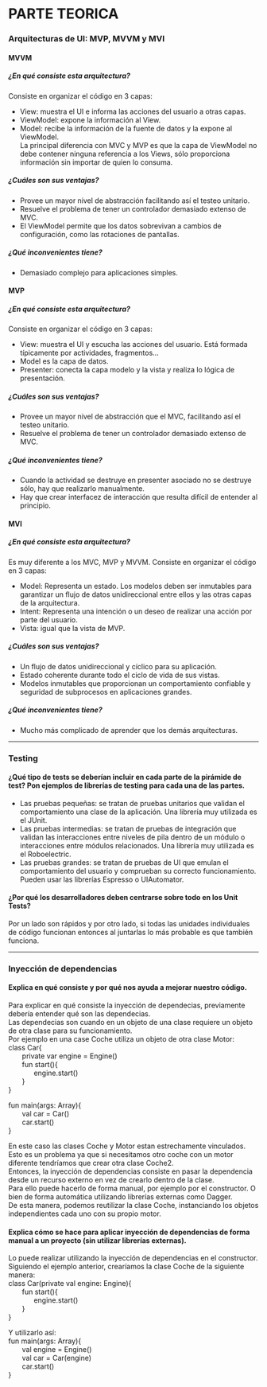 # PARTE TEORICA

### Arquitecturas de UI: MVP, MVVM y MVI

#### MVVM

##### ¿En qué consiste esta arquitectura?
Consiste en organizar el código en 3 capas:  
- View: muestra el UI e informa las acciones del usuario a otras capas.  
- ViewModel: expone la información al View.  
- Model: recibe la información de la fuente de datos y la expone al ViewModel.  
La principal diferencia con MVC y MVP es que la capa de ViewModel no debe contener ninguna referencia a los Views, sólo proporciona información sin importar de quien lo consuma.


##### ¿Cuáles son sus ventajas?
- Provee un mayor nivel de abstracción facilitando así el testeo unitario. 
- Resuelve el problema de tener un controlador demasiado extenso de MVC.  
- El ViewModel permite que los datos sobrevivan a cambios de configuración, como las rotaciones de pantallas.

##### ¿Qué inconvenientes tiene?
- Demasiado complejo para aplicaciones simples.

#### MVP

##### ¿En qué consiste esta arquitectura?
Consiste en organizar el código en 3 capas:
- View: muestra el UI y escucha las acciones del usuario. Está formada típicamente por actividades, fragmentos…
- Model es la capa de datos.
- Presenter: conecta la capa modelo y la vista y realiza lo lógica de presentación.

##### ¿Cuáles son sus ventajas?
- Provee un mayor nivel de abstracción que el MVC, facilitando así el testeo unitario. 
- Resuelve el problema de tener un controlador demasiado extenso de MVC. 

##### ¿Qué inconvenientes tiene?
- Cuando la actividad se destruye en presenter asociado no se destruye sólo, hay que realizarlo manualmente.
- Hay que crear interfacez de interacción que resulta difícil de entender al principio.

#### MVI

##### ¿En qué consiste esta arquitectura?
Es muy diferente a los MVC, MVP y MVVM. Consiste en organizar el código en 3 capas:
- Model: Representa un estado. Los modelos deben ser inmutables para garantizar un flujo de datos unidireccional entre ellos y las otras capas de la arquitectura.
- Intent: Representa una intención o un deseo de realizar una acción por parte del usuario. 
- Vista: igual que la vista de MVP.


##### ¿Cuáles son sus ventajas?
- Un flujo de datos unidireccional y cíclico para su aplicación.
- Estado coherente durante todo el ciclo de vida de sus vistas.
- Modelos inmutables que proporcionan un comportamiento confiable y seguridad de subprocesos en aplicaciones grandes.

##### ¿Qué inconvenientes tiene?
- Mucho más complicado de aprender que los demás arquitecturas.

---

### Testing

#### ¿Qué tipo de tests se deberían incluir en cada parte de la pirámide de test? Pon ejemplos de librerías de testing para cada una de las partes. 
- Las pruebas pequeñas: se tratan de pruebas unitarios que validan el comportamiento una clase de la aplicación. Una librería muy utilizada es el JUnit.
- Las pruebas intermedias: se tratan de pruebas de integración que validan las interacciones entre niveles de pila dentro de un módulo o interacciones entre módulos relacionados. Una librería muy utilizada es el Roboelectric.
- Las pruebas grandes: se tratan de pruebas de UI que emulan el comportamiento del usuario y comprueban su correcto funcionamiento. Pueden usar las librerías Espresso o UIAutomator.

#### ¿Por qué los desarrolladores deben centrarse sobre todo en los Unit Tests?
Por un lado son rápidos y por otro lado, si todas las unidades individuales de código funcionan entonces al juntarlas lo más probable es que también funciona.

---

### Inyección de dependencias

#### Explica en qué consiste y por qué nos ayuda a mejorar nuestro código.
Para explicar en qué consiste la inyección de dependecias, previamente debería entender qué son las dependecias.  
Las dependecias son cuando en un objeto de una clase requiere un objeto de otra clase para su funcionamiento.  
Por ejemplo en una case Coche utiliza un objeto de otra clase Motor:  
class Car{  
&nbsp;&nbsp;&nbsp;&nbsp;&nbsp;&nbsp;    private var engine = Engine()  
&nbsp;&nbsp;&nbsp;&nbsp;&nbsp;&nbsp;    fun start(){  
&nbsp;&nbsp;&nbsp;&nbsp;&nbsp;&nbsp;&nbsp;&nbsp;&nbsp;&nbsp;&nbsp;&nbsp;        engine.start()  
&nbsp;&nbsp;&nbsp;&nbsp;&nbsp;&nbsp;    }  
}  

fun main(args: Array){  
&nbsp;&nbsp;&nbsp;&nbsp;&nbsp;&nbsp;    val car = Car()  
&nbsp;&nbsp;&nbsp;&nbsp;&nbsp;&nbsp;    car.start()  
}  

En este caso las clases Coche y Motor estan estrechamente vinculados. Esto es un problema ya que si necesitamos otro coche con un motor diferente tendríamos que crear otra clase Coche2.  
Entonces, la inyección de dependencias consiste en pasar la dependencia desde un recurso externo en vez de crearlo dentro de la clase.  
Para ello puede hacerlo de forma manual, por ejemplo por el constructor. O bien de forma automática utilizando librerías externas como Dagger.  
De esta manera, podemos reutilizar la clase Coche, instanciando los objetos independientes cada uno con su propio motor.

#### Explica cómo se hace para aplicar inyección de dependencias de forma manual a un proyecto (sin utilizar librerías externas).
Lo puede realizar utilizando la inyección de dependencias en el constructor.  
Siguiendo el ejemplo anterior, crearíamos la clase Coche de la siguiente manera:  
class Car(private val engine: Engine){  
&nbsp;&nbsp;&nbsp;&nbsp;&nbsp;&nbsp;    fun start(){  
&nbsp;&nbsp;&nbsp;&nbsp;&nbsp;&nbsp;&nbsp;&nbsp;&nbsp;&nbsp;&nbsp;&nbsp;        engine.start()  
&nbsp;&nbsp;&nbsp;&nbsp;&nbsp;&nbsp;    }  
}  

Y utilizarlo así:  
fun main(args: Array){  
&nbsp;&nbsp;&nbsp;&nbsp;&nbsp;&nbsp;    val engine = Engine()  
&nbsp;&nbsp;&nbsp;&nbsp;&nbsp;&nbsp;    val car = Car(engine)  
&nbsp;&nbsp;&nbsp;&nbsp;&nbsp;&nbsp;    car.start()  
}  
